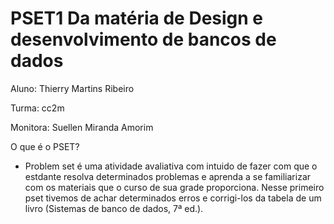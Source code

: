 # PSET1 Da matéria de Design e desenvolvimento de bancos de dados 



Aluno: Thierry Martins Ribeiro 


Turma: cc2m 


Monitora: Suellen Miranda Amorim


O que é o PSET? 
 - Problem set é uma atividade avaliativa com intuido de fazer com que o estdante resolva determinados problemas e aprenda a se familiarizar com os materiais que o curso de sua grade proporciona. Nesse primeiro pset tivemos de achar determinados erros e corrigi-los da tabela de um livro (Sistemas de banco de dados, 7ª ed.).
